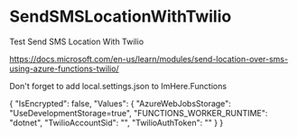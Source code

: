 # SendSMSLocationWithTwilio
Test Send SMS Location With Twilio

https://docs.microsoft.com/en-us/learn/modules/send-location-over-sms-using-azure-functions-twilio/

Don't forget to add local.settings.json to ImHere.Functions

{
  "IsEncrypted": false,
  "Values": {
    "AzureWebJobsStorage": "UseDevelopmentStorage=true",
    "FUNCTIONS_WORKER_RUNTIME": "dotnet",
    "TwilioAccountSid": "<YourTwilioAccountSid>",
    "TwilioAuthToken": "<YourTwilioAuthToken>"
  }
}

